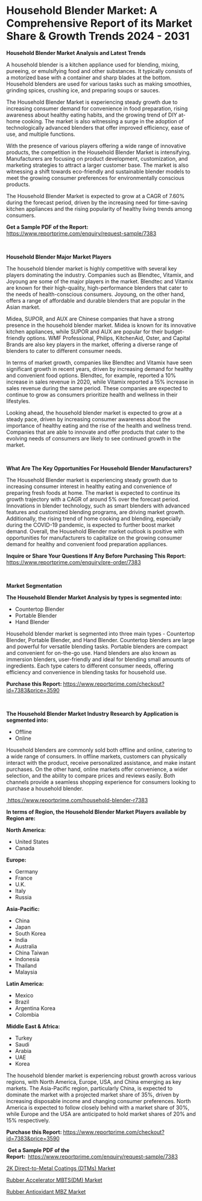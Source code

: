 <p><h1>Household Blender Market: A Comprehensive Report of its Market Share & Growth Trends 2024 - 2031</h1></p><p><strong>Household Blender Market Analysis and Latest Trends</strong></p>
<p><p>A household blender is a kitchen appliance used for blending, mixing, pureeing, or emulsifying food and other substances. It typically consists of a motorized base with a container and sharp blades at the bottom. Household blenders are used for various tasks such as making smoothies, grinding spices, crushing ice, and preparing soups or sauces.</p><p>The Household Blender Market is experiencing steady growth due to increasing consumer demand for convenience in food preparation, rising awareness about healthy eating habits, and the growing trend of DIY at-home cooking. The market is also witnessing a surge in the adoption of technologically advanced blenders that offer improved efficiency, ease of use, and multiple functions.</p><p>With the presence of various players offering a wide range of innovative products, the competition in the Household Blender Market is intensifying. Manufacturers are focusing on product development, customization, and marketing strategies to attract a larger customer base. The market is also witnessing a shift towards eco-friendly and sustainable blender models to meet the growing consumer preferences for environmentally conscious products.</p><p>The Household Blender Market is expected to grow at a CAGR of 7.60% during the forecast period, driven by the increasing need for time-saving kitchen appliances and the rising popularity of healthy living trends among consumers.</p></p>
<p><strong>Get a Sample PDF of the Report:&nbsp;</strong> <a href="https://www.reportprime.com/enquiry/request-sample/7383">https://www.reportprime.com/enquiry/request-sample/7383</a></p>
<p>&nbsp;</p>
<p><strong>Household Blender Major Market Players</strong></p>
<p><p>The household blender market is highly competitive with several key players dominating the industry. Companies such as Blendtec, Vitamix, and Joyoung are some of the major players in the market. Blendtec and Vitamix are known for their high-quality, high-performance blenders that cater to the needs of health-conscious consumers. Joyoung, on the other hand, offers a range of affordable and durable blenders that are popular in the Asian market.</p><p>Midea, SUPOR, and AUX are Chinese companies that have a strong presence in the household blender market. Midea is known for its innovative kitchen appliances, while SUPOR and AUX are popular for their budget-friendly options. WMF Professional, Philips, KitchenAid, Oster, and Capital Brands are also key players in the market, offering a diverse range of blenders to cater to different consumer needs.</p><p>In terms of market growth, companies like Blendtec and Vitamix have seen significant growth in recent years, driven by increasing demand for healthy and convenient food options. Blendtec, for example, reported a 10% increase in sales revenue in 2020, while Vitamix reported a 15% increase in sales revenue during the same period. These companies are expected to continue to grow as consumers prioritize health and wellness in their lifestyles.</p><p>Looking ahead, the household blender market is expected to grow at a steady pace, driven by increasing consumer awareness about the importance of healthy eating and the rise of the health and wellness trend. Companies that are able to innovate and offer products that cater to the evolving needs of consumers are likely to see continued growth in the market.</p></p>
<p>&nbsp;</p>
<p><strong>What Are The Key Opportunities For Household Blender Manufacturers?</strong></p>
<p><p>The Household Blender market is experiencing steady growth due to increasing consumer interest in healthy eating and convenience of preparing fresh foods at home. The market is expected to continue its growth trajectory with a CAGR of around 5% over the forecast period. Innovations in blender technology, such as smart blenders with advanced features and customized blending programs, are driving market growth. Additionally, the rising trend of home cooking and blending, especially during the COVID-19 pandemic, is expected to further boost market demand. Overall, the Household Blender market outlook is positive with opportunities for manufacturers to capitalize on the growing consumer demand for healthy and convenient food preparation appliances.</p></p>
<p><strong>Inquire or Share Your Questions If Any Before Purchasing This Report:</strong> <a href="https://www.reportprime.com/enquiry/pre-order/7383">https://www.reportprime.com/enquiry/pre-order/7383</a></p>
<p>&nbsp;</p>
<p><strong>Market Segmentation</strong></p>
<p><strong>The Household Blender Market Analysis by types is segmented into:</strong></p>
<p><ul><li>Countertop Blender</li><li>Portable Blender</li><li>Hand Blender</li></ul></p>
<p><p>Household blender market is segmented into three main types - Countertop Blender, Portable Blender, and Hand Blender. Countertop blenders are large and powerful for versatile blending tasks. Portable blenders are compact and convenient for on-the-go use. Hand blenders are also known as immersion blenders, user-friendly and ideal for blending small amounts of ingredients. Each type caters to different consumer needs, offering efficiency and convenience in blending tasks for household use.</p></p>
<p><strong>Purchase this Report:&nbsp;</strong><a href="https://www.reportprime.com/checkout?id=7383&price=3590">https://www.reportprime.com/checkout?id=7383&price=3590</a></p>
<p>&nbsp;</p>
<p><strong>The Household Blender Market Industry Research by Application is segmented into:</strong></p>
<p><ul><li>Offline</li><li>Online</li></ul></p>
<p><p>Household blenders are commonly sold both offline and online, catering to a wide range of consumers. In offline markets, customers can physically interact with the product, receive personalized assistance, and make instant purchases. On the other hand, online markets offer convenience, a wider selection, and the ability to compare prices and reviews easily. Both channels provide a seamless shopping experience for consumers looking to purchase a household blender.</p></p>
<p><a href="https://www.reportprime.com/household-blender-r7383">&nbsp;https://www.reportprime.com/household-blender-r7383</a></p>
<p><strong>In terms of Region, the Household Blender Market Players available by Region are:</strong></p>
<p>
    <p> <strong> North America: </strong>
        <ul>
            <li>United States</li>
            <li>Canada</li>
        </ul>
        </p> 
    <p> <strong> Europe: </strong>
        <ul>
            <li>Germany</li>
            <li>France</li>
            <li>U.K.</li>
            <li>Italy</li>
            <li>Russia</li>
        </ul>
        </p> 
    <p> <strong> Asia-Pacific: </strong>
        <ul>
            <li>China</li>
            <li>Japan</li>
            <li>South Korea</li>
            <li>India</li>
            <li>Australia</li>
            <li>China Taiwan</li>
            <li>Indonesia</li>
            <li>Thailand</li>
            <li>Malaysia</li>
        </ul>
        </p> 
    <p> <strong> Latin America: </strong>
        <ul>
            <li>Mexico</li>
            <li>Brazil</li>
            <li>Argentina Korea</li>
            <li>Colombia</li>
        </ul>
        </p> 
    <p> <strong> Middle East & Africa: </strong>
        <ul>
            <li>Turkey</li>
            <li>Saudi</li>
            <li>Arabia</li>
            <li>UAE</li>
            <li>Korea</li>
        </ul>
    </p>
    </p>
<p><p>The household blender market is experiencing robust growth across various regions, with North America, Europe, USA, and China emerging as key markets. The Asia-Pacific region, particularly China, is expected to dominate the market with a projected market share of 35%, driven by increasing disposable income and changing consumer preferences. North America is expected to follow closely behind with a market share of 30%, while Europe and the USA are anticipated to hold market shares of 20% and 15% respectively.</p></p>
<p><strong>Purchase this Report: </strong><a href="https://www.reportprime.com/checkout?id=7383&price=3590">https://www.reportprime.com/checkout?id=7383&price=3590</a></p>
<p>&nbsp;<strong>Get a Sample PDF of the Report:&nbsp;&nbsp;</strong><a href="https://www.reportprime.com/enquiry/request-sample/7383">https://www.reportprime.com/enquiry/request-sample/7383</a></p>
<p><strong></strong></p>
<p><p><a href="https://www.linkedin.com/pulse/2k-direct-to-metal-coatings-dtms-market-size-share-amp-trends-c35qe?trackingId=47LifcLv0jtv7hk60nJdWA%3D%3D">2K Direct-to-Metal Coatings (DTMs) Market</a></p><p><a href="https://www.linkedin.com/pulse/rubber-accelerator-mbtsdm-market-size-growth-outlook-from-knwdc?trackingId=jCyOySpSg54ht2zb76r8cg%3D%3D">Rubber Accelerator MBTS(DM) Market</a></p><p><a href="https://www.linkedin.com/pulse/rubber-antioxidant-mbz-market-size-share-global-analysis-fdbzc?trackingId=ZtAIDG4mhkS%2BexjWagu%2Fog%3D%3D">Rubber Antioxidant MBZ Market</a></p></p>